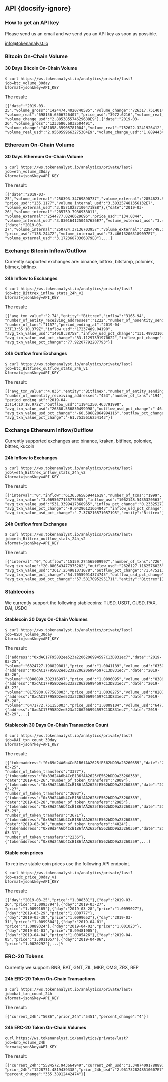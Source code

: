 ## API {docsify-ignore}

### How to get an API key

Please send us an email and we send you an API key as soon as possible. 

info@tokenanalyst.io

### Bitcoin On-Chain Volume

#### 30 Days Bitcoin On-Chain Volume

```shell
$ curl https://ws.tokenanalyst.io/analytics/private/last?job=btc_volume_30day
&format=json&key=API_KEY
```

The result:

```
[{"date":"2019-03-25","volume_gross":"1424474.4020740585","volume_change":"726317.7514014196",
"volume_real":"698156.6506726407","price_usd":"3972.6216","volume_real_usd":"2.7735121781007843E9",
"volume_change_usd":"2.885385574629688E9"},{"date":"2019-03-26","volume_gross":"1233680.6832504491",
"volume_change":"481058.35905781004","volume_real":"752622.3241926412","price_usd":"3927.6804",
"volume_real_usd":"2.9560599663275304E9","volume_change_usd":"1.8894434977111075E9"},...]
```

### Ethereum On-Chain Volume

#### 30 Days Ethereum On-Chain Volume

```shell
$ curl https://ws.tokenanalyst.io/analytics/private/last?job=eth_volume_30day
&format=json&key=API_KEY
```

The result:

```
[{"date":"2019-03-25","volume_internal":"250393.34769890737","volume_external":"2854623.8510549455",
"price_usd":"135.1177","volume_internal_usd":"3.383257481356132E7",
"volume_external_usd":"3.857102271004718E8"},{"date":"2019-03-26","volume_internal":"285759.7986938011",
"volume_external":"2544777.0246629696","price_usd":"134.0344",
"volume_internal_usd":"3.8301641250467636E7","volume_external_usd":"3.410876446113197E8"},
{"date":"2019-03-27","volume_internal":"250724.37136703957","volume_external":"2294748.5395002807",
"price_usd":"138.24472","volume_internal_usd":"3.466132063189097E7",
"volume_external_usd":"3.17236870366879E8"},...]
```

### Exchange Bitcoin Inflow/Outflow

Currently supported exchanges are: binance, bittrex, bitstamp, poloniex, bitmex, bitfinex

#### 24h Inflow to Exchanges

```shell
$ curl https://ws.tokenanalyst.io/analytics/private/last?job=btc_Bittrex_inflow_stats_24h_v2
&format=json&key=API_KEY
```

The result:

```
[{"avg_txn_value":"2.74","entity":"Bittrex","inflow":"3165.94",
"number_of_entity_receiving_addresses":"1222","number_of_nonentity_sending_addresses":"4478",
"number_of_txns":"1157","period_ending_at":"2019-04-23T13:55:10.379Z","inflow_usd":"17237489.04198",
"avg_txn_value_usd":"14918.38758","inflow_usd_pct_change":"131.49932107346746",
"avg_txn_value_usd_pct_change":"83.11297391970622","inflow_pct_change":"124.93676641941627",
"avg_txn_value_pct_change":"77.92207792207793"}]
```

#### 24h Outflow from Exchanges

```shell
$ curl https://ws.tokenanalyst.io/analytics/private/last?job=btc_Bitfinex_outflow_stats_24h_v1
&format=json&key=API_KEY
```

The result:

```
[{"avg_txn_value":"4.835","entity":"Bitfinex","number_of_entity_sending_addresses":"243",
"number_of_nonentity_receiving_addresses":"453","number_of_txns":"194","outflow":"2190.24",
"period_ending_at":"2019-04-23T14:10:18.972Z","outflow_usd":"11941250.463791998",
"avg_txn_value_usd":"26360.556830499998","outflow_usd_pct_change":"-46.86282314212957",
"avg_txn_value_usd_pct_change":"-60.58682864994116","outflow_pct_change":"-48.43582258216406",
"avg_txn_value_pct_change":"-61.7535616254143"}]
```

### Exchange Ethereum Inflow/Outflow

Currently supported exchanges are: binance, kraken, bitfinex, poloniex, bittrex, kucoin

#### 24h Inflow to Exchanges

```shell
$ curl https://ws.tokenanalyst.io/analytics/private/last?job\=eth_Bittrex_inflow_stats_24h_v2
&format=json&key=API_KEY
```

The result:

```
[{"interval":"0","inflow":"6136.065859441619","number_of_txns":"1999",
"avg_txn_value":"3.0695677135775985","inflow_usd":"1062148.5435320563",
"avg_txn_value_usd":"531.3399417368965","inflow_pct_change":"0.23325277173085998",
"avg_txn_value_pct_change":"-9.04296121664843","inflow_usd_pct_change":"2.0699796441326814",
"avg_txn_value_usd_pct_change":"-7.376216571057195","entity":"Bittrex"}]
```

#### 24h Outflow from Exchanges

```shell 
$ curl https://ws.tokenanalyst.io/analytics/private/last?job=eth_Bittrex_outflow_stats_24h_v2
&format=json&key=API_KEY
```

The result:

``` 
[{"interval":"0","outflow":"15159.274565009997","number_of_txns":"726",
"avg_txn_value":"20.880543477975202","outflow_usd":"2626127.1162576023",
"avg_txn_value_usd":"3617.254981071078","outflow_pct_change":"71.47521370742083",
"avg_txn_value_pct_change":"54.70559914374745","outflow_usd_pct_change":"74.66308567699149",
"avg_txn_value_usd_pct_change":"57.58170952951711","entity":"Bittrex"}]%
```

### Stablecoins

We currently support the following stablecoins: TUSD, USDT, GUSD, PAX, DAI, USDC

#### Stablecoin 30 Days On-Chain Volumes

```shell
$ curl https://ws.tokenanalyst.io/analytics/private/last?job=USDT_volume_30day
&format=json&key=API_KEY
```

The result:

```
[{"address":"0xdAC17F958D2ee523a2206206994597C13D831ec7","date":"2019-03-25",
"volume":"6324727.198829001","price_usd":"1.0041189","volume_usd":"6350778.240214406"},
{"address":"0xdAC17F958D2ee523a2206206994597C13D831ec7","date":"2019-03-26",
"volume":"8306890.382316997","price_usd":"1.0096095","volume_usd":"8386715.120070695"},
{"address":"0xdAC17F958D2ee523a2206206994597C13D831ec7","date":"2019-03-27",
"volume":"8175930.877583003","price_usd":"1.0038275","volume_usd":"8207223.86596517"},
{"address":"0xdAC17F958D2ee523a2206206994597C13D831ec7","date":"2019-03-28",
"volume":"6471772.751155003","price_usd":"1.0009104","volume_usd":"6477664.661767654"},
{"address":"0xdAC17F958D2ee523a2206206994597C13D831ec7","date":"2019-03-29",...]
```


#### Stablecoin 30 Days On-Chain Transaction Count

```shell
$ curl https://ws.tokenanalyst.io/analytics/private/last?job=DAI_txn_count_30day
&format=json?key=API_KEY
```

The result:

```
[{"tokenaddress":"0x89d24A6b4CcB1B6fAA2625fE562bDD9a23260359","date":"2019-03-25",
"number_of_token_transfers":"3377"},{"tokenaddress":"0x89d24A6b4CcB1B6fAA2625fE562bDD9a23260359",
"date":"2019-03-26","number_of_token_transfers":"2909"},
{"tokenaddress":"0x89d24A6b4CcB1B6fAA2625fE562bDD9a23260359","date":"2019-03-27",
"number_of_token_transfers":"3693"},{"tokenaddress":"0x89d24A6b4CcB1B6fAA2625fE562bDD9a23260359",
"date":"2019-03-28","number_of_token_transfers":"2985"},
{"tokenaddress":"0x89d24A6b4CcB1B6fAA2625fE562bDD9a23260359","date":"2019-03-29",
"number_of_token_transfers":"3671"},{"tokenaddress":"0x89d24A6b4CcB1B6fAA2625fE562bDD9a23260359",
"date":"2019-03-30","number_of_token_transfers":"4024"},
{"tokenaddress":"0x89d24A6b4CcB1B6fAA2625fE562bDD9a23260359","date":"2019-03-31",
"number_of_token_transfers":"2236"},{"tokenaddress":"0x89d24A6b4CcB1B6fAA2625fE562bDD9a23260359",...]

```

#### Stable coin prices

To retrieve stable coin prices use the following API endpoint. 

```shell
$ curl https://ws.tokenanalyst.io/analytics/private/last?job=usdc_price_30day_v1
&format=json&key=API_KEY
```

The result:

```
[{"day":"2019-03-25","price":"1.008381"},{"day":"2019-03-26","price":"1.0093794"},{"day":"2019-03-27",
"price":"1.0099165"},{"day":"2019-03-28","price":"1.0099027"},{"day":"2019-03-29","price":"1.009777"},
{"day":"2019-03-30","price":"1.0099652"},{"day":"2019-03-31","price":"1.0099304"},{"day":"2019-04-01",
"price":"1.0089324"},{"day":"2019-04-02","price":"1.001023"},{"day":"2019-04-03","price":"0.99481905"},
{"day":"2019-04-04","price":"1.0005426"},{"day":"2019-04-05","price":"1.0011057"},{"day":"2019-04-06",
"price":"1.0020292"},...]%
```

### ERC-20 Tokens 

Currently we support: BNB, BAT, GNT, ZIL, MKR, OMG, ZRX, REP 

#### 24h ERC-20 Token On-Chain Transactions

```shell
$ curl https://ws.tokenanalyst.io/analytics/private/last?job=bat_txn_count_24h
&format=json&key=API_KEY
```

The result:

```
[{"current_24h":"5686","prior_24h":"5451","percent_change":"4"}]
```

#### 24h ERC-20 Token On-Chain Volumes

```shell
curl https://ws.tokenanalyst.io/analytics/private/last?job=bnb_volume_24h
format=json&key=API_KEY
```

The result:

```
[{"current_24h":"5584572.943664949","current_24h_usd":"1.348740917888936E8",
"prior_24h":"1228771.4819439338","prior_24h_usd":"2.9617328248510607E7",
"percent_change":"355.38912442474"}]
```